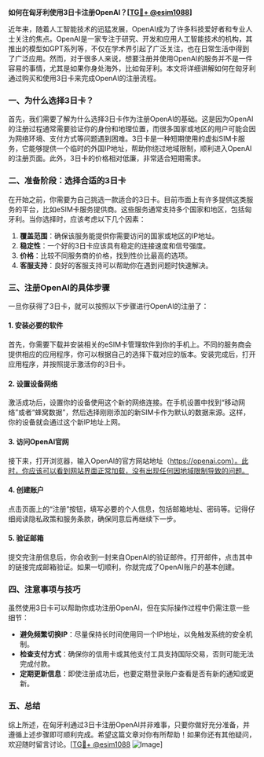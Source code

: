 **如何在匈牙利使用3日卡注册OpenAI？[[TG💪+ @esim1088](https://t.me/s/esim1088)]**

近年来，随着人工智能技术的迅猛发展，OpenAI成为了许多科技爱好者和专业人士关注的焦点。OpenAI是一家专注于研究、开发和应用人工智能技术的机构，其推出的模型如GPT系列等，不仅在学术界引起了广泛关注，也在日常生活中得到了广泛应用。然而，对于很多人来说，想要注册并使用OpenAI的服务并不是一件容易的事情，尤其是如果你身处海外，比如匈牙利。本文将详细讲解如何在匈牙利通过购买和使用3日卡来完成OpenAI的注册流程。

### 一、为什么选择3日卡？

首先，我们需要了解为什么选择3日卡作为注册OpenAI的基础。这是因为OpenAI的注册过程通常需要验证你的身份和地理位置，而很多国家或地区的用户可能会因为网络环境、支付方式等问题遇到困难。3日卡是一种短期使用的虚拟SIM卡服务，它能够提供一个临时的外国IP地址，帮助你绕过地域限制，顺利进入OpenAI的注册页面。此外，3日卡的价格相对低廉，非常适合短期需求。

### 二、准备阶段：选择合适的3日卡

在开始之前，你需要为自己挑选一款适合的3日卡。目前市面上有许多提供这类服务的平台，比如eSIM卡服务提供商。这些服务通常支持多个国家和地区，包括匈牙利。当你选择时，应该考虑以下几个因素：

1. **覆盖范围**：确保该服务能提供你需要访问的国家或地区的IP地址。
2. **稳定性**：一个好的3日卡应该具有稳定的连接速度和信号强度。
3. **价格**：比较不同服务商的价格，找到性价比最高的选项。
4. **客服支持**：良好的客服支持可以帮助你在遇到问题时快速解决。

### 三、注册OpenAI的具体步骤

一旦你获得了3日卡，就可以按照以下步骤进行OpenAI的注册了：

#### 1. 安装必要的软件

首先，你需要下载并安装相关的eSIM卡管理软件到你的手机上。不同的服务商会提供相应的应用程序，你可以根据自己的选择下载对应的版本。安装完成后，打开应用程序，并按照提示激活你的3日卡。

#### 2. 设置设备网络

激活成功后，设置你的设备使用这个新的网络连接。在手机设置中找到“移动网络”或者“蜂窝数据”，然后选择刚刚添加的新SIM卡作为默认的数据来源。这样，你的设备就会通过这个新IP地址上网。

#### 3. 访问OpenAI官网

接下来，打开浏览器，输入OpenAI的官方网站地址（https://openai.com）。此时，你应该可以看到网站界面正常加载，没有出现任何因地域限制导致的问题。

#### 4. 创建账户

点击页面上的“注册”按钮，填写必要的个人信息，包括邮箱地址、密码等。记得仔细阅读隐私政策和服务条款，确保同意后再继续下一步。

#### 5. 验证邮箱

提交完注册信息后，你会收到一封来自OpenAI的验证邮件。打开邮件，点击其中的链接完成邮箱验证。如果一切顺利，你就完成了OpenAI账户的基本创建。

### 四、注意事项与技巧

虽然使用3日卡可以帮助你成功注册OpenAI，但在实际操作过程中仍需注意一些细节：

- **避免频繁切换IP**：尽量保持长时间使用同一个IP地址，以免触发系统的安全机制。
- **检查支付方式**：确保你的信用卡或其他支付工具支持国际交易，否则可能无法完成付款。
- **定期更新信息**：即使注册成功后，也要定期登录账户查看是否有新的通知或更新。

### 五、总结

综上所述，在匈牙利通过3日卡注册OpenAI并非难事，只要你做好充分准备，并遵循上述步骤即可顺利完成。希望这篇文章对你有所帮助！如果你还有其他疑问，欢迎随时留言讨论。[[TG💪+ @esim1088](https://t.me/s/esim1088) ![Image](https://i.postimg.cc/4NQfJmqS/Snipaste-2025-05-13-00-14-12.png)]
